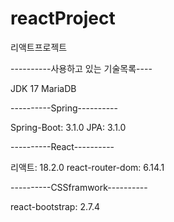 # reactProject
리액트프로젝트

----------사용하고 있는 기술목록----    


JDK 17
MariaDB


----------Spring----------

  Spring-Boot: 3.1.0
  JPA: 3.1.0

----------React----------

  리액트: 18.2.0
  react-router-dom: 6.14.1



----------CSSframwork----------

  react-bootstrap: 2.7.4
